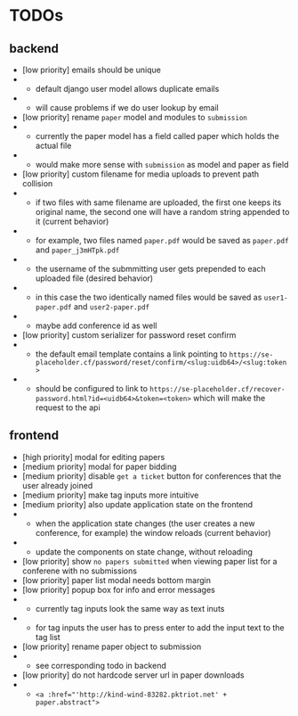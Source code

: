 # TODOs

## backend
- [low priority] emails should be unique
- - default django user model allows duplicate emails
- - will cause problems if we do user lookup by email
- [low priority] rename `paper` model and modules to `submission`
- - currently the paper model has a field called paper which holds the actual file
- - would make more sense with `submission` as model and paper as field
- [low priority] custom filename for media uploads to prevent path collision
- - if two files with same filename are uploaded, the first one keeps its original name, the second one will have a random string appended to it (current behavior)
- - for example, two files named `paper.pdf` would be saved as `paper.pdf` and `paper_j3mHTpk.pdf`
- - the username of the submmitting user gets prepended to each uploaded file (desired behavior)
- - in this case the two identically named files would be saved as `user1-paper.pdf` and `user2-paper.pdf`
- - maybe add conference id as well
- [low priority] custom serializer for password reset confirm
- - the default email template contains a link pointing to `https://se-placeholder.cf/password/reset/confirm/<slug:uidb64>/<slug:token>`
- - should be configured to link to `https://se-placeholder.cf/recover-password.html?id=<uidb64>&token=<token>` which will make the request to the api

## frontend
- [high priority] modal for editing papers
- [medium priority] modal for paper bidding
- [medium priority] disable `get a ticket` button for conferences that the user already joined
- [medium priority] make tag inputs more intuitive
- [medium priority] also update application state on the frontend
- - when the application state changes (the user creates a new conference, for example) the window reloads (current behavior)
- - update the components on state change, without reloading
- [low priority] show `no papers submitted` when viewing paper list for a conferene with no submissions
- [low priority] paper list modal needs bottom margin
- [low priority] popup box for info and error messages
- - currently tag inputs look the same way as text inuts
- - for tag inputs the user has to press enter to add the input text to the tag list
- [low priority] rename paper object to submission
- - see corresponding todo in backend
- [low priority] do not hardcode server url in paper downloads
- - `<a :href="'http://kind-wind-83282.pktriot.net' + paper.abstract">`